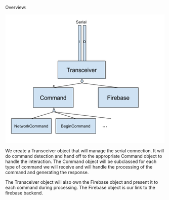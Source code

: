 Overview:

![Design diagram](diagram.png)

We create a Transceiver object that will manage the serial connection. It will do command detection and hand off to the appropriate Command object to handle the interaction. The Command object will be subclassed for each type of command we will receive and will handle the processing of the command and generating the response.

The Transceiver object will also own the Firebase object and present it to each command during processing. The Firebase object is our link to the firebase backend.


